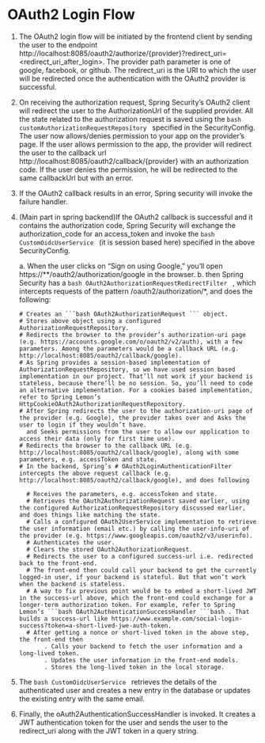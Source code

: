 # OAuth2 Login Flow

1. The OAuth2 login flow will be initiated by the frontend client by sending the user to the endpoint http://localhost:8085/oauth2/authorize/{provider}?redirect_uri=<redirect_uri_after_login>.
   The provider path parameter is one of google, facebook, or github. The redirect_uri is the URI to which the user will be redirected once the authentication with the OAuth2 provider is successful.
   
2. On receiving the authorization request, Spring Security’s OAuth2 client will redirect the user to the AuthorizationUrl of the supplied provider. 
   All the state related to the authorization request is saved using the ```bash customAuthorizationRequestRepository ``` specified in the SecurityConfig.
   The user now allows/denies permission to your app on the provider’s page. If the user allows permission to the app, the provider will redirect the user to the callback url http://localhost:8085/oauth2/callback/{provider} with an authorization code. If the user denies the permission, he will be redirected to the same callbackUrl but with an error.
   
3. If the OAuth2 callback results in an error, Spring security will invoke the failure handler.

4. (Main part in spring backend)If the OAuth2 callback is successful and it contains the authorization code, Spring Security will exchange the authorization_code for an access_token and invoke the ```bash CustomOidcUserService ``` (it is session based here) specified in the above SecurityConfig.
	
	a. When the user clicks on “Sign on using Google,” you’ll open https://**/oauth2/authorization/google in the browser.
	b. then Spring Security has a ```bash OAuth2AuthorizationRequestRedirectFilter ``` , which intercepts requests of the pattern /oauth2/authorization/*, and does the following:
       
	   # Creates an ```bash OAuth2AuthorizationRequest ``` object.
       # Stores above object using a configured AuthorizationRequestRepository.
	   # Redirects the browser to the provider’s authorization-uri page (e.g. https://accounts.google.com/o/oauth2/v2/auth), with a few parameters. Among the parameters would be a callback URL (e.g. http://localhost:8085/oauth2/callback/google).
	   # As Spring provides a session-based implementation of AuthorizationRequestRepository, so we have used session based implementation in our project. That’ll not work if your backend is stateless, because there’ll be no session. So, you’ll need to code an alternative implementation. For a cookies based implementation, refer to Spring Lemon’s HttpCookieOAuth2AuthorizationRequestRepository.
	   # After Spring redirects the user to the authorization-uri page of the provider (e.g. Google), the provider takes over and Asks the user to login if they wouldn’t have.
         and Seeks permissions from the user to allow our application to access their data (only for first time use).
	   # Redirects the browser to the callback URL (e.g. http://localhost:8085/oauth2/callback/google), along with some parameters, e.g. accessToken and state.
	   # In the backend, Spring’s # OAuth2LoginAuthenticationFilter intercepts the above request callback (e.g. http://localhost:8085/oauth2/callback/google), and does following
	     
		 # Receives the parameters, e.g. accessToken and state.
		 # Retrieves the OAuth2AuthorizationRequest saved earlier, using the configured AuthorizationRequestRepository discussed earlier, and does things like matching the state.
		 # Calls a configured OAuth2UserService implementation to retrieve the user information (email etc.) by calling the user-info-uri of the provider (e.g. https://www.googleapis.com/oauth2/v3/userinfo).
		 # Authenticates the user.
		 # Clears the stored OAuth2AuthorizationRequest.
		 # Redirects the user to a configured success-url i.e. redirected back to the front-end. 
		 # The front-end then could call your backend to get the currently logged-in user, if your backend is stateful. But that won’t work when the backend is stateless.
		 # A way to fix previous point would be to embed a short-lived JWT in the success-url above, which the front-end could exchange for a longer-term authorization token. For example, refer to Spring Lemon’s ```bash OAuth2AuthenticationSuccessHandler ```bash . That builds a success-url like https://www.example.com/social-login-success?token=a-short-lived-jwe-auth-token.
		 # After getting a nonce or short-lived token in the above step, the front-end then 
			  . Calls your backend to fetch the user information and a long-lived token.
			  . Updates the user information in the front-end models.
			  . Stores the long-lived token in the local storage.
		
5. The ```bash CustomOidcUserService ``` retrieves the details of the authenticated user and creates a new entry in the database or updates the existing entry with the same email.

6. Finally, the oAuth2AuthenticationSuccessHandler is invoked. It creates a JWT authentication token for the user and sends the user to the redirect_uri along with the JWT token in a query string.   